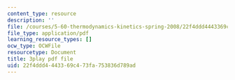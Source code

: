 ```yaml
---
content_type: resource
description: ''
file: /courses/5-60-thermodynamics-kinetics-spring-2008/22f4ddd4443369c473fa753836d789ad_U2BNmEnry6E.pdf
file_type: application/pdf
learning_resource_types: []
ocw_type: OCWFile
resourcetype: Document
title: 3play pdf file
uid: 22f4ddd4-4433-69c4-73fa-753836d789ad
---
```

